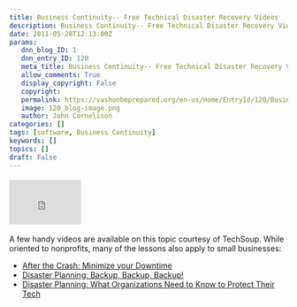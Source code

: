 ```yaml
---
title: Business Continuity-- Free Technical Disaster Recovery Videos
description: Business Continuity-- Free Technical Disaster Recovery Videos
date: 2011-05-20T12:13:00Z
params:
   dnn_blog_ID: 1
   dnn_entry_ID: 120
   meta_title: Business Continuity-- Free Technical Disaster Recovery Videos
   allow_comments: True
   display_copyright: False
   copyright: 
   permalink: https://vashonbeprepared.org/en-us/Home/EntryId/120/Business-Continuity-Free-Technical-Disaster-Recovery-Videos
   image: 120_blog-image.png
   author: John Cornelison
categories: []
tags: [software, Business Continuity]
keywords: []
topics: []
draft: False
---
```


<div class="wlWriterHeaderFooter" style="padding-bottom: 4px; margin: 0px; padding-left: 0px; padding-right: 0px; float: none; padding-top: 4px"><iframe src="http://www.facebook.com/widgets/like.php?href=http://vashoneoc.org/Blogs/VashonPreparedness/tabid/164/EntryId/120/Business-Continuity-Free-Technical-Disaster-Recovery-Videos.aspx" frameborder="0" scrolling="no" style="border-bottom: medium none; border-left: medium none; width: 130px; height: 80px; border-top: medium none; border-right: medium none"></iframe></div>
<p>A few handy videos are available on this topic courtesy of TechSoup. While oriented to nonprofits, many of the lessons also apply to small businesses:</p>
<ul>
    <li><a href="https://cc.readytalk.com/cc/schedule/display.do?udc=dcb0uhc2flav">After the Crash: Minimize your Downtime</a></li>
    <li><a href="http://cc.readytalk.com/play?id=gmie45">Disaster Planning: Backup, Backup, Backup!</a></li>
    <li><a href="http://cc.readytalk.com/play?id=aguyh6">Disaster Planning: What Organizations Need to Know to Protect Their Tech</a></li>
</ul>
